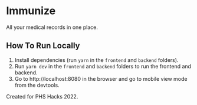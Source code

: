 # Immunize

All your medical records in one place.

## How To Run Locally
1. Install dependencies (run `yarn` in the `frontend` and `backend` folders).
2. Run `yarn dev` in the `frontend` and `backend` folders to run the frontend and backend.
3. Go to http://localhost:8080 in the browser and go to mobile view mode from the devtools.


Created for PHS Hacks 2022.

